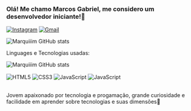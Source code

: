 ### Olá! Me chamo Marcos Gabriel, me considero um desenvolvedor iniciante!🤠

[![Instagram](https://img.shields.io/badge/Instagram-E4405F?style=for-the-badge&logo=instagram&logoColor=white)](https://www.instagram.com/mxrqiim/) [![Gmail](https://img.shields.io/badge/Gmail-D14836?style=for-the-badge&logo=gmail&logoColor=white)](marcosindev@gmail.com)

![Marquiiim GitHub stats](https://github-readme-stats.vercel.app/api?username=Marquiiim&show_icons=true&theme=radical)

Linguages e Tecnologias usadas:

![Marquiiim GitHub stats](https://github-readme-stats.vercel.app/api/top-langs/?username=Marquiiim&theme=blue-green)

<div>
  <img align="center" alt="HTML5" src="https://img.shields.io/badge/HTML5-E34F26?style=for-the-badge&logo=html5&logoColor=white"/>
  <img align="center" alt="CSS3" src="https://img.shields.io/badge/CSS3-1572B6?style=for-the-badge&logo=css3&logoColor=white"/>
  <img align="center" alt="JavaScript" src="https://img.shields.io/badge/JavaScript-F7DF1E?style=for-the-badge&logo=javascript&logoColor=black"/>
  <img align="center" alt="JavaScript" src="https://img.shields.io/badge/Node.js-43853D?style=for-the-badge&logo=node.js&logoColor=white"/>
</div><br/>

Jovem apaixonado por tecnologia e progamação, grande curiosidade e facilidade em aprender sobre tecnologias e suas dimensões🤖


